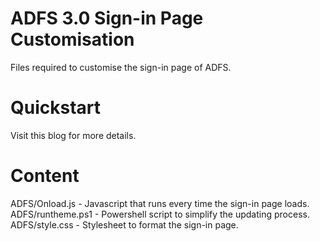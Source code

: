 # ADFS 3.0 Sign-in Page Customisation
Files required to customise the sign-in page of ADFS.

# Quickstart
Visit this blog for more details.

# Content
ADFS/Onload.js - Javascript that runs every time the sign-in page loads.
ADFS/runtheme.ps1 - Powershell script to simplify the updating process.
ADFS/style.css - Stylesheet to format the sign-in page.
